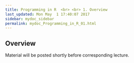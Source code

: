 ```yaml
---
title: Programming in R  <br> <br> 1. Overview
last_updated: Mon May  1 17:40:07 2017
sidebar: mydoc_sidebar
permalink: mydoc_Programming_in_R_01.html
---
```


## Overview

Material will be posted shortly before corresponding lecture.
